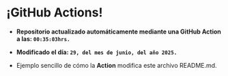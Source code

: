 # ¡GitHub Actions!
* **Repositorio actualizado automáticamente mediante una GitHub Action a las: `00:35:03hrs.`**
* **Modificado el día: `29, del mes de junio, del año 2025.`**

* Ejemplo sencillo de cómo la **Action** modifica este archivo README.md.
